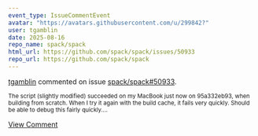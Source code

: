 ```yaml
---
event_type: IssueCommentEvent
avatar: "https://avatars.githubusercontent.com/u/299842?"
user: tgamblin
date: 2025-08-16
repo_name: spack/spack
html_url: https://github.com/spack/spack/issues/50933
repo_url: https://github.com/spack/spack
---
```


<a href='https://github.com/tgamblin' target='_blank'>tgamblin</a> commented on issue <a href='https://github.com/spack/spack/issues/50933' target='_blank'>spack/spack#50933</a>.

<small>The script (slightly modified) succeeded on my MacBook just now on 95a332eb93, when building from scratch.  When I try it again with the build cache, it fails very quickly.  Should be able to debug this fairly quickly....</small>

<a href='https://github.com/spack/spack/issues/50933' target='_blank'>View Comment</a>